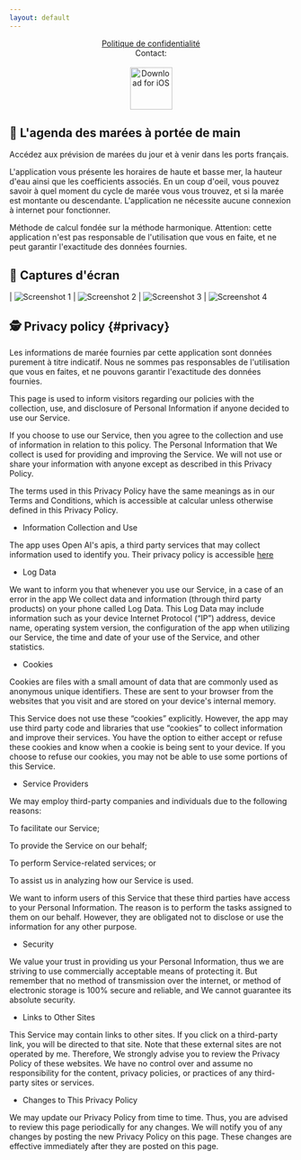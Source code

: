 ```yaml
---
layout: default
---
```

<center>
<a href="#privacy">Politique de confidentialité</a>
<br />
Contact: <meteocom [at] proton.me>
<br />
<br />
</center>

<center>
 <a href="http://itunes.apple.com/app/1665116729"><img height=75 src="/img/appstore.svg" alt="Download for iOS" /></a>
</center>

## 🌊 L'agenda des marées à portée de main

Accédez aux prévision de marées du jour et à venir dans les ports français.

L'application vous présente les horaires de haute et basse mer, la hauteur d'eau ainsi que les coefficients associés.
En un coup d'oeil, vous pouvez savoir à quel moment du cycle de marée vous vous trouvez, et si la marée est montante ou descendante.
L'application ne nécessite aucune connexion à internet pour fonctionner.

Méthode de calcul fondée sur la méthode harmonique. 
Attention: cette application n'est pas responsable de l'utilisation que vous en faite, et ne peut garantir l'exactitude des données fournies.


## 📱 Captures d'écran

| ![Screenshot 1](/img/screens/1.png) | ![Screenshot 2](/img/screens/2.png)
| ![Screenshot 3](/img/screens/3.png) | ![Screenshot 4](/img/screens/4.png)

## 🕵️ Privacy policy {#privacy}

Les informations de marée fournies par cette application sont données purement à titre indicatif. 
Nous ne sommes pas responsables de l'utilisation que vous en faites, et ne pouvons garantir l'exactitude des données fournies. 

This page is used to inform visitors regarding our policies with the collection, use, and disclosure of Personal Information if anyone decided to use our Service.

If you choose to use our Service, then you agree to the collection and use of information in relation to this policy. The Personal Information that We collect is used for providing and improving the Service. We will not use or share your information with anyone except as described in this Privacy Policy.

The terms used in this Privacy Policy have the same meanings as in our Terms and Conditions, which is accessible at calcular unless otherwise defined in this Privacy Policy.

* Information Collection and Use

The app uses Open AI's apis, a third party services that may collect information used to identify you. Their privacy policy is accessible [here](https://openai.com/privacy) 

* Log Data

We want to inform you that whenever you use our Service, in a case of an error in the app We collect data and information (through third party products) on your phone called Log Data. This Log Data may include information such as your device Internet Protocol (“IP”) address, device name, operating system version, the configuration of the app when utilizing our Service, the time and date of your use of the Service, and other statistics.
 
* Cookies

Cookies are files with a small amount of data that are commonly used as anonymous unique identifiers. These are sent to your browser from the websites that you visit and are stored on your device's internal memory.

This Service does not use these “cookies” explicitly. However, the app may use third party code and libraries that use “cookies” to collect information and improve their services. You have the option to either accept or refuse these cookies and know when a cookie is being sent to your device. If you choose to refuse our cookies, you may not be able to use some portions of this Service.

* Service Providers

We may employ third-party companies and individuals due to the following reasons:

To facilitate our Service;

To provide the Service on our behalf;

To perform Service-related services; or

To assist us in analyzing how our Service is used.

We want to inform users of this Service that these third parties have access to your Personal Information. The reason is to perform the tasks assigned to them on our behalf. However, they are obligated not to disclose or use the information for any other purpose.
 
* Security

We value your trust in providing us your Personal Information, thus we are striving to use commercially acceptable means of protecting it. But remember that no method of transmission over the internet, or method of electronic storage is 100% secure and reliable, and We cannot guarantee its absolute security.

* Links to Other Sites

This Service may contain links to other sites. If you click on a third-party link, you will be directed to that site. Note that these external sites are not operated by me. Therefore, We strongly advise you to review the Privacy Policy of these websites. We have no control over and assume no responsibility for the content, privacy policies, or practices of any third-party sites or services.

* Changes to This Privacy Policy

We may update our Privacy Policy from time to time. Thus, you are advised to review this page periodically for any changes. We will notify you of any changes by posting the new Privacy Policy on this page. These changes are effective immediately after they are posted on this page.